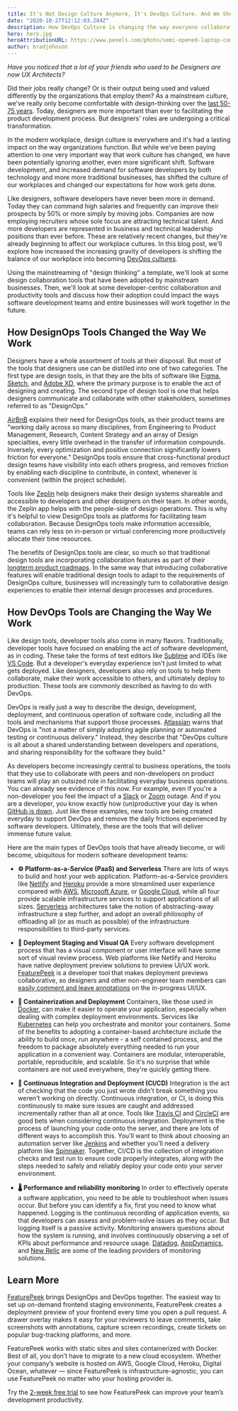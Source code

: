 ```yaml
---
title: It's Not Design Culture Anymore, It's DevOps Culture. And We Should Adjust Accordingly.
date: "2020-10-27T12:12:03.284Z"
description: How DevOps Culture is changing the way everyone collaborates at work
hero: hero.jpg
heroAttributionURL: https://www.pexels.com/photo/semi-opened-laptop-computer-turned-on-on-table-2047905/
author: bradjohnson
---
```


*Have you noticed that a lot of your friends who used to be Designers are now UX Architects?*

Did their jobs really change? Or is their output being used and valued differently by the organizations that employ them? As a mainstream culture, we've really only become comfortable with design-thinking over the [last 50-75 years](https://www.interaction-design.org/literature/article/design-thinking-get-a-quick-overview-of-the-history).  Today, designers are more important than ever to facilitating the product development process. But designers' roles are undergoing a critical transformation.

In the modern workplace, design culture is everywhere and it's had a lasting impact on the way organizations function. But while we've been paying attention to one very important way that work culture has changed, we have been potentially ignoring another, even more significant shift. Software development, and increased demand for software developers by both technology and more more traditional businesses, has shifted the culture of our workplaces and changed our expectations for how work gets done.

Like designers, software developers have never been more in demand. Today they can command high salaries and frequently can improve their prospects by 50% or more simply by moving jobs. Companies are now employing recruiters whose sole focus are attracting technical talent. And more developers are represented in business and technical leadership positions than ever before. These are relatively recent changes, but they're already beginning to affect our workplace cultures. In this blog post, we'll explore how increased the increasing gravity of developers is shifting the balance of our workplace into becoming [DevOps cultures](https://www.atlassian.com/team-playbook/examples/devops-culture#:~:text=DevOps%20culture%20is%20all%20about,%2C%20and%20%22the%20business%22.).

Using the mainstreaming of "design thinking" a template, we'll look at some design collaboration tools that have been adopted by mainstream businesses. Then, we'll look at some developer-centric collaboration and productivity tools and discuss how their adoption could impact the ways software development teams and entire businesses will work together in the future.

## How DesignOps Tools Changed the Way We Work

Designers have a whole assortment of tools at their disposal. But most of the tools that designers use can be distilled into one of two categories. The first type are design tools, in that they are the bits of software like [Figma](https://www.figma.com/), [Sketch](https://www.sketch.com/), and [Adobe XD](https://www.adobe.com/products/xd.html), where the primary purpose is to enable the act of designing and creating. The second type of design tool is one that helps designers communicate and collaborate with other stakeholders, sometimes referred to as "DesignOps."

[AirBnB](https://airbnb.design/designops-airbnb/) explains their need for DesignOps tools, as their product teams are "working daily across so many disciplines, from Engineering to Product Management, Research, Content Strategy and an array of Design specialties, every little overhead in the transfer of information compounds. Inversely, every optimization and positive connection significantly lowers friction for everyone." DesignOps tools ensure that cross-functional product design teams have visibility into each others progress, and removes friction by enabling each discipline to contribute, in context, whenever is convenient (within the project schedule).

Tools like [Zeplin](https://zeplin.io/) help designers make their design systems shareable and accessible to developers and other designers on their team. In other words, the Zeplin app helps with the people-side of design operations. This is why it's helpful to view DesignOps tools as platforms for facilitating team collaboration. Because DesignOps tools make information accessible, teams can rely less on in-person or virtual conferencing more productively allocate their time resources.

The benefits of DesignOps tools are clear, so much so that traditional design tools are incorporating collaboration features as part of their [longterm product roadmaps](https://blog.adobe.com/en/2019/09/19/xd-roadmap-future-plans-recent-features.html#gs.jq9x96). In the same way that introducing collaborative features will enable traditional design tools to adapt to the requirements of DesignOps culture, businesses will increasingly turn to collaborative design experiences to enable their internal design processes and procedures.

## How DevOps Tools are Changing the Way We Work

Like design tools, developer tools also come in many flavors. Traditionally, developer tools have focused on enabling the act of software development, as in coding. These take the forms of text editors like [Sublime](https://www.sublimetext.com/) and IDEs like [VS Code](https://code.visualstudio.com/).  But a developer's everyday experience isn't just limited to what gets deployed. Like designers, developers also rely on tools to help them collaborate, make their work accessible to others, and ultimately deploy to production. These tools are commonly described as having to do with DevOps.

DevOps is really just a way to describe the design, development, deployment, and continuous operation of software code, including all the tools and mechanisms that support those processes. [Atlassian](https://www.atlassian.com/team-playbook/examples/devops-culture#:~:text=DevOps%20culture%20is%20all%20about,%2C%20and%20%22the%20business%22.) warns that DevOps is "not a matter of simply adopting agile planning or automated testing or continuous delivery." Instead, they describe that "DevOps culture is all about a shared understanding between developers and operations, and sharing responsibility for the software they build."

As developers become increasingly central to business operations, the tools that they use to collaborate with peers and non-developers on product teams will play an outsized role in facilitating everyday business operations. You can already see evidence of this now. For example, even if you're a non-developer you feel the impact of a [Slack](https://slack.com/) or [Zoom](https://zoom.us/) outage. And if you are a developer, you know exactly how (un)productive your day is when [GitHub is down](https://www.theverge.com/2020/6/29/21306674/github-down-errors-outage-june-2020). Just like these examples, new tools are being created everyday to support DevOps and remove the daily frictions experienced by software developers. Ultimately, these are the tools that will deliver immense future value.

Here are the main types of DevOps tools that have already become, or will become, ubiquitous for modern software development teams:

* **⚙️ Platform-as-a-Service (PaaS) and Serverless**
There are lots of ways to build and host your web application. Platform-as-a-Service providers like [Netlify](https://www.netlify.com/) and [Heroku](https://www.heroku.com/) provide a more streamlined user experience compared with [AWS](https://aws.amazon.com/), [Microsoft Azure](https://azure.microsoft.com/en-us/), or [Google Cloud](https://cloud.google.com/), while all four provide scalable infrastructure services to support applications of all sizes. [Serverless](https://aws.amazon.com/serverless/) architectures take the notion of abstracting-away infrastructure a step further, and adopt an overall philosophy of offloading all (or as much as possible) of the infrastructure responsibilities to third-party services.

* **🚧 Deployment Staging and Visual QA**
Every software development process that has a visual component or user interface will have some sort of visual review process. Web platforms like Netlify and Heroku have native deployment preview solutions to preview UI/UX work. [FeaturePeek](https://featurepeek.com/) is a developer tool that makes deployment previews collaborative, so designers and other non-engineer team members can [easily comment and leave annotations](https://featurepeek.com/blog/benefits-of-automatic-staging-environments/) on the in-progress UI/UX.

* **🚢 Containerization and Deployment**
Containers, like those used in [Docker](https://www.docker.com/), can make it easier to operate your application, especially when dealing with complex deployment environments. Services like [Kubernetes](https://kubernetes.io/) can help you orchestrate and monitor your containers. Some of the benefits to adopting a container-based architecture include the ability to build once, run anywhere - a self contained process, and the freedom to package absolutely everything needed to run your application in a convenient way. Containers are modular, interoperable, portable, reproducible, and scalable. So it's no surprise that while containers are not used everywhere, they're quickly getting there.

* **🔄 Continuous Integration and Deployment (CI/CD)**
Integration is the act of checking that the code you just wrote didn't break something you weren't working on directly. Continuous integration, or CI, is doing this continuously to make sure issues are caught and addressed incrementally rather than all at once. Tools like [Travis CI](https://travis-ci.org/) and [CircleCI](https://circleci.com/) are good bets when considering continuous integration. Deployment is the process of launching your code onto the server, and there are lots of different ways to accomplish this. You'll want to think about choosing an automation server like [Jenkins](https://www.jenkins.io/) and whether you'll need a delivery platform like [Spinnaker](https://spinnaker.io/). Together, CI/CD is the collection of integration checks and test run to ensure code properly integrates, along with the steps needed to safely and reliably deploy your code onto your server environment.

* **🌡️ Performance and reliability monitoring** 
In order to effectively operate a software application, you need to be able to troubleshoot when issues occur. But before you can identify a fix, first you need to know what happened. Logging is the continuous recording of application events, so that developers can assess and problem-solve issues as they occur. But logging itself is a passive activity. Monitoring answers questions about how the system is running, and involves continuously observing a set of KPIs about performance and resource usage. [Datadog](https://www.datadoghq.com/), [AppDynamics](https://www.appdynamics.com/), and [New Relic](https://newrelic.com/) are some of the leading providers of monitoring solutions.

## Learn More

[FeaturePeek](https://featurepeek.com/) brings DesignOps and DevOps together. The easiest way to set up on-demand frontend staging environments, FeaturePeek creates a deployment preview of your frontend every time you open a pull request. A drawer overlay makes it easy for your reviewers to leave comments, take screenshots with annotations, capture screen recordings, create tickets on popular bug-tracking platforms, and more.

FeaturePeek works with static sites and sites containerized with Docker. Best of all, you don’t have to migrate to a new cloud ecosystem. Whether your company’s website is hosted on AWS, Google Cloud, Heroku, Digital Ocean, whatever — since FeaturePeek is infrastructure-agnostic, you can use FeaturePeek no matter who your hosting provider is.

Try the [2-week free trial](https://dashboard.featurepeek.com/) to see how FeaturePeek can improve your team’s development productivity.